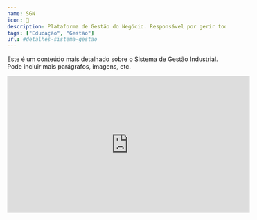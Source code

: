 ```yaml
---
name: SGN
icon: 🚀
description: Plataforma de Gestão do Negócio. Responsável por gerir toda a educação do SENAI e SESI de Santa Catarina.
tags: ["Educação", "Gestão"]
url: #detalhes-sistema-gestao
---
```

Este é um conteúdo mais detalhado sobre o Sistema de Gestão Industrial.
Pode incluir mais parágrafos, imagens, etc.

<iframe width="560" height="315" src="https://www.youtube.com/embed/AxgPSqxG0as?si=zNZbgwt9sJ20CDKg" title="YouTube video player" frameborder="0" allow="accelerometer; autoplay; clipboard-write; encrypted-media; gyroscope; picture-in-picture; web-share" referrerpolicy="strict-origin-when-cross-origin" allowfullscreen></iframe>
